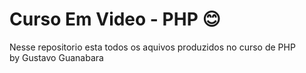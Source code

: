 # Curso Em Video - PHP :blush:

Nesse repositorio esta todos os aquivos produzidos no curso de PHP  
by Gustavo Guanabara
